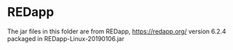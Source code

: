 # REDapp

The jar files in this folder are from REDapp, https://redapp.org/ version 6.2.4 packaged in REDapp-Linux-20190106.jar
